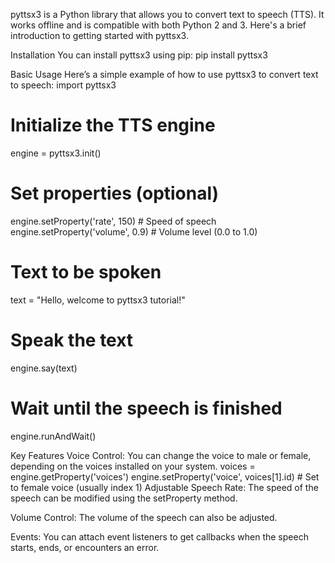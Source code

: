 pyttsx3 is a Python library that allows you to convert text to speech (TTS). It works offline and is compatible with both Python 2 and 3. Here's a brief introduction to getting started with pyttsx3.

Installation
You can install pyttsx3 using pip:
pip install pyttsx3


Basic Usage
Here’s a simple example of how to use pyttsx3 to convert text to speech:
import pyttsx3

# Initialize the TTS engine
engine = pyttsx3.init()

# Set properties (optional)
engine.setProperty('rate', 150)    # Speed of speech
engine.setProperty('volume', 0.9)  # Volume level (0.0 to 1.0)

# Text to be spoken
text = "Hello, welcome to pyttsx3 tutorial!"

# Speak the text
engine.say(text)

# Wait until the speech is finished
engine.runAndWait()

Key Features
Voice Control: You can change the voice to male or female, depending on the voices installed on your system.
voices = engine.getProperty('voices')
engine.setProperty('voice', voices[1].id)  # Set to female voice (usually index 1)
Adjustable Speech Rate: The speed of the speech can be modified using the setProperty method.

Volume Control: The volume of the speech can also be adjusted.

Events: You can attach event listeners to get callbacks when the speech starts, ends, or encounters an error.
